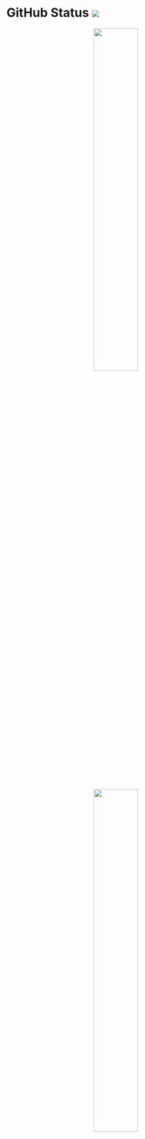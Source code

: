 

# GitHub Status ![](https://komarev.com/ghpvc/?username=xfactor-toml&color=blueviolet)
<div id='profile-them' align='center'>
  <a class='github-status' href='https://github.com/xfactor-toml'>
    <img width="45%" src='https://github-readme-stats.vercel.app/api?username=xfactor-toml&show_icons=true&theme=radical' />
  </a>
  <br/>
  <a class='Most-used-languages' href='https://github.com/xfactor-toml'>
    <img width="45%" id='github-status' src='https://github-readme-stats.vercel.app/api/top-langs/?username=xfactor-toml&layout=compact' />
  </a>
</div>
